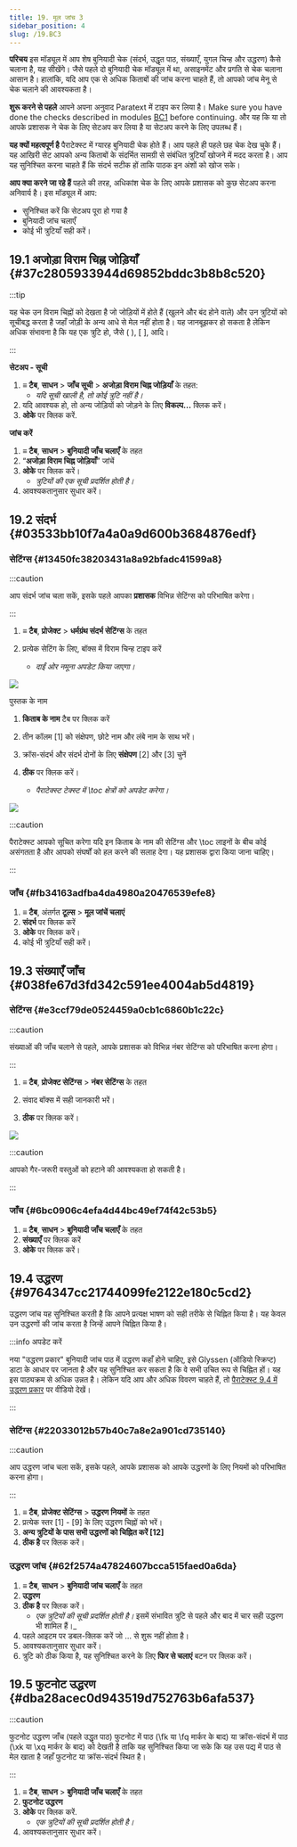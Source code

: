 ```yaml
---
title: 19. मूल जांच 3
sidebar_position: 4
slug: /19.BC3
---
```


**परिचय**  इस मॉड्यूल में आप शेष बुनियादी चेक (संदर्भ, उद्धृत पाठ, संख्याएँ, युगल चिन्ह और उद्धरण) कैसे चलाना है, यह सीखेंगे। जैसे पहले दो बुनियादी चेक मॉड्यूल में था, असाइनमेंट और प्रगति से चेक चलाना आसान है। हालांकि, यदि आप एक से अधिक किताबों की जांच करना चाहते हैं, तो आपको जांच मेनू से चेक चलाने की आवश्यकता है।

**शुरू करने से पहले**  आपने अपना अनुवाद Paratext में टाइप कर लिया है। Make sure you have done the checks described in modules [BC1](/5.BC1) before continuing. और यह कि या तो आपके प्रशासक ने चेक के लिए सेटअप कर लिया है या सेटअप करने के लिए उपलब्ध हैं।

**यह क्यों महत्वपूर्ण है**  पैराटेक्स्ट में ग्यारह बुनियादी चेक होते हैं। आप पहले ही पहले छह चेक देख चुके हैं। यह आखिरी सेट आपको अन्य किताबों के संदर्भित सामग्री से संबंधित त्रुटियाँ खोजने में मदद करता है। आप यह सुनिश्चित करना चाहते हैं कि संदर्भ सटीक हों ताकि पाठक इन अंशों को खोज सके।

**आप क्या करने जा रहे हैं**  पहले की तरह, अधिकांश चेक के लिए आपके प्रशासक को कुछ सेटअप करना अनिवार्य है। इस मॉड्यूल में आप:

- सुनिश्चित करें कि सेटअप पूरा हो गया है
- बुनियादी जांच चलाएँ
- कोई भी त्रुटियाँ सही करें।

## 19.1 अजोड़ा विराम चिह्न जोड़ियाँ {#37c2805933944d69852bddc3b8b8c520}

:::tip

यह चेक उन विराम चिह्नों को देखता है जो जोड़ियों में होते हैं (खुलने और बंद होने वाले) और उन त्रुटियों को सूचीबद्ध करता है जहाँ जोड़ी के अन्य आधे से मेल नहीं होता है। यह जानबूझकर हो सकता है लेकिन अधिक संभावना है कि यह एक त्रुटि हो, जैसे ( ), [ ], आदि।

:::

**सेटअप - सूची**

1. **≡ टैब**, **साधन** > **जाँच सूची** > **अजोड़ा विराम चिह्न जोड़ियाँ** के तहत:
   - _यदि सूची खाली है, तो कोई त्रुटि नहीं है।_
2. यदि आवश्यक हो, तो अन्य जोड़ियों को जोड़ने के लिए **विकल्प...** क्लिक करें।
3. **ओके** पर क्लिक करें.

**जांच करें**

1. **≡ टैब**, **साधन** > **बुनियादी जाँच चलाएँ** के तहत
2. “**अजोड़ा विराम चिह्न जोड़ियाँ**” जांचें
3. **ओके** पर क्लिक करें।
   - _त्रुटियों की एक सूची प्रदर्शित होती है।_
4. आवश्यकतानुसार सुधार करें।

## 19.2 संदर्भ {#03533bb10f7a4a0a9d600b3684876edf}

### सेटिंग्स {#13450fc38203431a8a92bfadc41599a8}

:::caution

आप संदर्भ जांच चला सकें, इसके पहले आपका **प्रशासक** विभिन्न सेटिंग्स को परिभाषित करेगा।

:::

<div class='notion-row'>
<div class='notion-column' style={{width: 'calc((100% - (min(32px, 4vw) * 1)) * 0.4375)'}}>

1. **≡ टैब**, **प्रोजेक्ट** > **धर्मग्रंथ संदर्भ सेटिंग्स** के तहत

2. प्रत्येक सेटिंग के लिए, बॉक्स में विराम चिन्ह टाइप करें
   - _दाईं ओर नमूना अपडेट किया जाएगा।_

</div><div className='notion-spacer'></div>

<div class='notion-column' style={{width: 'calc((100% - (min(32px, 4vw) * 1)) * 0.5625)'}}>

![](./1019021315.png)

</div><div className='notion-spacer'></div>
</div>

<div class='notion-row'>
<div class='notion-column' style={{width: 'calc((100% - (min(32px, 4vw) * 1)) * 0.4375)'}}>

पुस्तक के नाम

1. **किताब के नाम** टैब पर क्लिक करें

2. तीन कॉलम [1] को संक्षेपण, छोटे नाम और लंबे नाम के साथ भरें।

3. क्रॉस-संदर्भ और संदर्भ दोनों के लिए **संक्षेपण** [2] और [3] चुनें

4. **ठीक** पर क्लिक करें।
   - _पैराटेक्स्ट टेक्स्ट में \toc क्षेत्रों को अपडेट करेगा।_

</div><div className='notion-spacer'></div>

<div class='notion-column' style={{width: 'calc((100% - (min(32px, 4vw) * 1)) * 0.5625)'}}>

![](./1209414794.png)

</div><div className='notion-spacer'></div>
</div>

:::caution

पैराटेक्स्ट आपको सूचित करेगा यदि इन किताब के नाम की सेटिंग्स और \toc लाइनों के बीच कोई असंगतता है और आपको संघर्षों को हल करने की सलाह देगा। यह प्रशासक द्वारा किया जाना चाहिए।

:::

### जाँच {#fb34163adfba4da4980a20476539efe8}

1. **≡ टैब**, अंतर्गत **टूल्स** > **मूल जांचें चलाएं**
2. **संदर्भ** पर क्लिक करें
3. **ओके** पर क्लिक करें।
4. कोई भी त्रुटियाँ सही करें।

## 19.3 संख्याएँ जाँच {#038fe67d3fd342c591ee4004ab5d4819}

### सेटिंग्स {#e3ccf79de0524459a0cb1c6860b1c22c}

:::caution

संख्याओं की जाँच चलाने से पहले, आपके प्रशासक को विभिन्न नंबर सेटिंग्स को परिभाषित करना होगा।

:::

<div class='notion-row'>
<div class='notion-column' style={{width: 'calc((100% - (min(32px, 4vw) * 1)) * 0.5)'}}>

1. **≡ टैब**, **प्रोजेक्ट सेटिंग्स** > **नंबर सेटिंग्स** के तहत

2. संवाद बॉक्स में सही जानकारी भरें।

3. **ठीक** पर क्लिक करें।

</div><div className='notion-spacer'></div>

<div class='notion-column' style={{width: 'calc((100% - (min(32px, 4vw) * 1)) * 0.5)'}}>

![](./11100284.png)

</div><div className='notion-spacer'></div>
</div>

:::caution

आपको गैर-जरूरी वस्तुओं को हटाने की आवश्यकता हो सकती है।

:::

### जाँच {#6bc0906c4efa4d44bc49ef74f42c53b5}

1. **≡ टैब**, **साधन** > **बुनियादी जाँच चलाएँ** के तहत
2. **संख्याएँ** पर क्लिक करें
3. **ओके** पर क्लिक करें।

## 19.4 उद्धरण {#9764347cc21744099fe2122e180c5cd2}

उद्धरण जांच यह सुनिश्चित करती है कि आपने प्रत्यक्ष भाषण को सही तरीके से चिह्नित किया है। यह केवल उन उद्धरणों की जांच करता है जिन्हें आपने चिह्नित किया है।

:::info अपडेट करें

नया "उद्धरण प्रकार" बुनियादी जांच पाठ में उद्धरण कहाँ होने चाहिए, इसे Glyssen (ऑडियो स्क्रिप्ट) डाटा के आधार पर जानता है और यह सुनिश्चित कर सकता है कि वे सभी उचित रूप से चिह्नित हों। यह इस पाठ्यक्रम से अधिक उन्नत है। लेकिन यदि आप और अधिक विवरण चाहते हैं, तो [पैराटेक्स्ट 9.4 में उद्धरण प्रकार](https://vimeo.com/859138745) पर वीडियो देखें।

:::

### सेटिंग्स {#22033012b57b40c7a8e2a901cd735140}

:::caution

आप उद्धरण जांच चला सकें, इसके पहले, आपके प्रशासक को आपके उद्धरणों के लिए नियमों को परिभाषित करना होगा।

:::

1. **≡ टैब**, **प्रोजेक्ट सेटिंग्स** > **उद्धरण नियमों** के तहत
2. प्रत्येक स्तर [1] - [9] के लिए उद्धरण चिह्नों को भरें।
3. **अन्य त्रुटियों के पास सभी उद्धरणों को चिह्नित करें [12]**
4. **ठीक है** पर क्लिक करें।

### उद्धरण जांच {#62f2574a47824607bcca515faed0a6da}

1. **≡ टैब**, **साधन** > **बुनियादी जांच चलाएँ** के तहत
2. **उद्धरण**
3. **ठीक है** पर क्लिक करें।
   - _एक त्रुटियों की सूची प्रदर्शित होती है।_ इसमें संभावित त्रुटि से पहले और बाद में चार सही उद्धरण भी शामिल हैं।_
4. पहले आइटम पर डबल-क्लिक करें जो … से शुरू नहीं होता है।
5. आवश्यकतानुसार सुधार करें।
6. त्रुटि को ठीक किया है, यह सुनिश्चित करने के लिए **फिर से चलाएं** बटन पर क्लिक करें।

## 19.5 फुटनोट उद्धरण {#dba28acec0d943519d752763b6afa537}

:::caution

फुटनोट उद्धरण जाँच (पहले उद्धृत पाठ) फुटनोट में पाठ (\fk या \fq मार्कर के बाद) या क्रॉस-संदर्भ में पाठ (\xk या \xq मार्कर के बाद) को देखती है ताकि यह सुनिश्चित किया जा सके कि यह उस पद्य में पाठ से मेल खाता है जहाँ फुटनोट या क्रॉस-संदर्भ स्थित है।

:::

1. **≡ टैब**, **साधन** > **बुनियादी जाँच चलाएँ** के तहत
2. **फुटनोट उद्धरण**
3. **ओके** पर क्लिक करें.
   - _एक त्रुटियों की सूची प्रदर्शित होती है।_
4. आवश्यकतानुसार सुधार करें।
